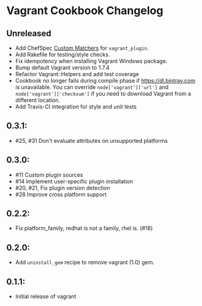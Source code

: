 # Vagrant Cookbook Changelog

## Unreleased

* Add ChefSpec [Custom Matchers](https://github.com/sethvargo/chefspec#packaging-custom-matchers)
for `vagrant_plugin`.
* Add Rakefile for testing/style checks.
* Fix idempotency when installing Vagrant Windows package.
* Bump default Vagrant version to 1.7.4
* Refactor Vagrant::Helpers and add test coverage
* Cookbook no longer fails during compile phase if https://dl.bintray.com is
unavailable. You can override `node['vagrant']['url']` and
`node['vagrant']['checksum']` if you need to download Vagrant from a different
location.
* Add Travis-CI integration for style and unit tests

## 0.3.1:

* #25, #31 Don't evaluate attributes on unsupported platforms

## 0.3.0:

* #11 Custom plugin sources
* #14 Implement user-specific plugin installation
* #20, #21, Fix plugin version detection
* #28 Improve cross platform support

## 0.2.2:

* Fix platform_family, redhat is not a family, rhel is. (#18)

## 0.2.0:

* Add `uninstall_gem` recipe to remove vagrant (1.0) gem.

## 0.1.1:

* Initial release of vagrant
